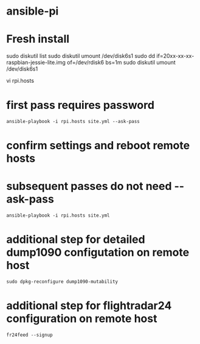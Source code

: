 # ansible-pi

# Fresh install
sudo diskutil list
sudo diskutil umount /dev/disk6s1
sudo dd if=20xx-xx-xx-raspbian-jessie-lite.img of=/dev/rdisk6 bs=1m
sudo diskutil umount /dev/disk6s1

vi rpi.hosts
# first pass requires password
```ansible-playbook -i rpi.hosts site.yml --ask-pass```

# confirm settings and reboot remote hosts

# subsequent passes do not need --ask-pass
```ansible-playbook -i rpi.hosts site.yml```

# additional step for detailed dump1090 configutation on remote host
```sudo dpkg-reconfigure dump1090-mutability```

# additional step for flightradar24 configuration on remote host
```fr24feed --signup```
